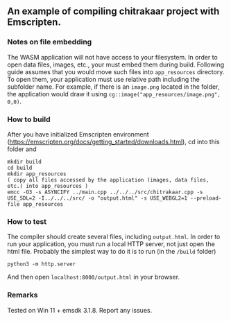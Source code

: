 ## An example of compiling chitrakaar project with Emscripten.

### Notes on file embedding

The WASM application will not have access to your filesystem. In order to open
data files, images, etc., your must embed them during build. Following guide
assumes that you would move such files into `app_resources` directory.
To open them, your application must use relative path including the subfolder
name. For example, if there is an `image.png` located in the folder,
the application would draw it using `cg::image("app_resources/image.png", 0,0)`.

### How to build

After you have initialized Emscripten environment (https://emscripten.org/docs/getting_started/downloads.html),
cd into this folder and

    mkdir build
    cd build
    mkdir app_resources
    ( copy all files accessed by the application (images, data files, etc.) into app_resources )
    emcc -O3 -s ASYNCIFY ../main.cpp ../../../src/chitrakaar.cpp -s USE_SDL=2 -I../../../src/ -o "output.html" -s USE_WEBGL2=1 --preload-file app_resources

### How to test

The compiler should create several files, including `output.html`. In order to
run your application, you must run a local HTTP server, not just open the html
file. Probably the simplest way to do it is to run (in the `/build` folder)

    python3 -m http.server

And then open `localhost:8000/output.html` in your browser.

### Remarks

Tested on Win 11 + emsdk 3.1.8. Report any issues.
